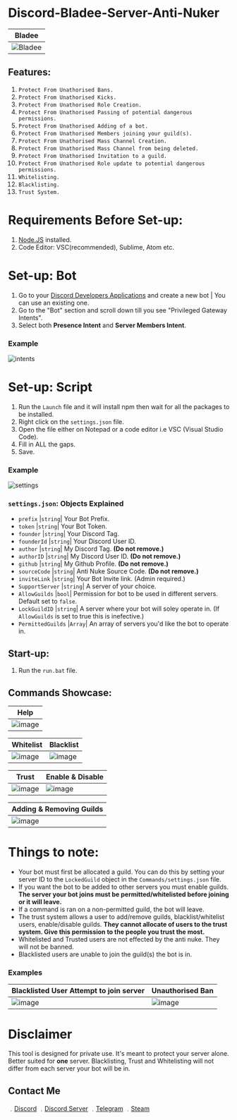# Discord-Bladee-Server-Anti-Nuker

| Bladee | 
| ------------- | 
| ![Bladee](https://media.discordapp.net/attachments/818734089724493855/819657745376608356/unknown.png) |

## Features:
1. `Protect From Unathorised Bans.`
2. `Protect From Unathorised Kicks.`
3. `Protect From Unathorised Role Creation.`
4. `Protect From Unathorised Passing of potential dangerous permissions.`
5. `Protect From Unathorised Adding of a bot.`
6. `Protect From Unathorised Members joining your guild(s).`
7. `Protect From Unathorised Mass Channel Creation.`
8. `Protect From Unathorised Mass Channel from being deleted.`
9. `Protect From Unathorised Invitation to a guild.`
10. `Protect From Unathorised Role update to potential dangerous permissions.`
11. `Whitelisting.`
12. `Blacklisting.`
13. `Trust System.`

# Requirements Before Set-up:

1. [Node.JS](https://nodejs.org/en/) installed.
2. Code Editor: VSC(recommended), Sublime, Atom etc.

# Set-up: Bot

1. Go to your [Discord Developers Applications](https://discord.com/developers/applications) and create a new bot | You can use an existing one.
2. Go to the "Bot" section and scroll down till you see "Privileged Gateway Intents".
3. Select both **Presence Intent** and **Server Members Intent**.

### Example

![intents](https://media.discordapp.net/attachments/782211920416735252/789810856460419092/unknown.png?width=1409&height=400)

# Set-up: Script

1. Run the `Launch` file and it will install npm then wait for all the packages to be installed.
1. Right click on the `settings.json` file.
2. Open the file either on Notepad or a code editor i.e VSC (Visual Studio Code).
3. Fill in ALL the gaps.
4. Save.

### Example

![settings](https://media.discordapp.net/attachments/818734089724493855/819660501964685342/unknown.png)

### `settings.json`: Objects Explained

* `prefix` |`string`| Your Bot Prefix.
* `token` |`string`| Your Bot Token.
* `founder` |`string`| Your Discord Tag.
* `founderId` |`string`| Your Discord User ID.
* `author` |`string`| My Discord Tag. **(Do not remove.)**
* `authorID` |`string`| My Discord User ID. **(Do not remove.)**
* `github` |`string`| My Github Profile. **(Do not remove.)**
* `sourceCode` |`string`| Anti Nuke Source Code. **(Do not remove.)**
* `inviteLink` |`string`| Your Bot Invite link. (Admin required.)
* `SupportServer` |`string`| A server of your choice. 
* `AllowGuilds` |`bool`| Permission for bot to be used in different servers. Default set to `false`.
* `LockGuildID` |`string`| A server where your bot will soley operate in. (If `AllowGuilds` is set to true this is inefective.)
* `PermittedGuilds` |`Array`| An array of servers you'd like the bot to operate in.

## Start-up:

1. Run the `run.bat` file.

## Commands Showcase:

| Help | 
| ------------- | 
| ![image](https://user-images.githubusercontent.com/71920969/110853651-c91be880-82ab-11eb-8f36-c4701a84ee29.png) |

| Whitelist | Blacklist | 
| ------------- | ------------- |
| ![image](https://user-images.githubusercontent.com/71920969/110852356-2d3dad00-82aa-11eb-98b9-077a2f4a69dc.png) | ![image](https://user-images.githubusercontent.com/71920969/110852400-3af33280-82aa-11eb-9c33-96db6cd31300.png) |

| Trust | Enable & Disable |
| ------------- | ------------- |
![image](https://user-images.githubusercontent.com/71920969/110852427-434b6d80-82aa-11eb-88fb-1e473df4c962.png) | ![image](https://user-images.githubusercontent.com/71920969/110852448-4ba3a880-82aa-11eb-88f2-fe33b4ad550c.png) |

| Adding & Removing Guilds | 
| ------------- | 
| ![image](https://user-images.githubusercontent.com/71920969/110852916-de444780-82aa-11eb-9d13-95bd70c492fb.png) |

# Things to note:

- Your bot must first be allocated a guild. You can do this by setting your server ID to the `LockedGuild` object in the `Commands/settings.json` file.
- If you want the bot to be added to other servers you must enable guilds. **The server your bot joins must be permitted/whitelisted before joining or it will leave.**
- If a command is ran on a non-permitted guild, the bot will leave.
- The trust system allows a user to add/remove guilds, blacklist/whitelist users, enable/disable guilds. **They cannot allocate of users to the trust system. Give this permission to the people you trust the most.**
- Whitelisted and Trusted users are not effected by the anti nuke. They will not be banned.
- Blacklisted users are unable to join the guild(s) the bot is in.

### Examples

| Blacklisted User Attempt to join server | Unauthorised Ban |
| ------------- | ------------- |
![image](https://media.discordapp.net/attachments/818734089724493855/818752071330168852/unknown.png) | ![image](https://media.discordapp.net/attachments/818734089724493855/819092601478971412/unknown.png) |

# Disclaimer

This tool is designed for private use. It's meant to protect your server alone. Better suited for **one** server. Blacklisting, Trust and Whitelisting will not differ from each server your bot will be in.


## Contact Me

﹒[Discord](https://discord.com/users/709827684888215582)
﹒[Discord Server](https://discord.gg/CCe5cFtsq7)
﹒[Telegram](https://t.me/clairvoyant7teen)
﹒[Steam](https://steamcommunity.com/id/seven777teen/)

